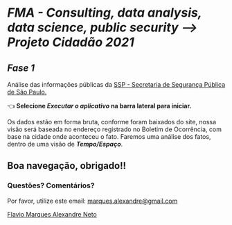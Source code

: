 # *FMA - Consulting, data analysis, data science, public security --> Projeto Cidadão 2021*
## *Fase 1*
Análise das informações públicas da [SSP - Secretaria de Segurança Pública de São Paulo.](http://www.ssp.sp.gov.br/transparenciassp/)

👈 ****Selecione _Executar o aplicativo_ na barra lateral para iniciar.****

Os dados estão em forma bruta, conforme foram baixados do site, nossa visão será baseada no endereço registrado no Boletim de Ocorrência, com base na cidade onde aconteceu o fato.
Faremos uma análise dos fatos, dentro de uma visão de **_Tempo/Espaço_**.

## Boa navegação, obrigado!!


### Questões? Comentários?

Por favor, utilize este email: marques.alexandre@gmail.com

 [Flavio Marques Alexandre Neto](mailto:marques.alexandre@gmail.com)